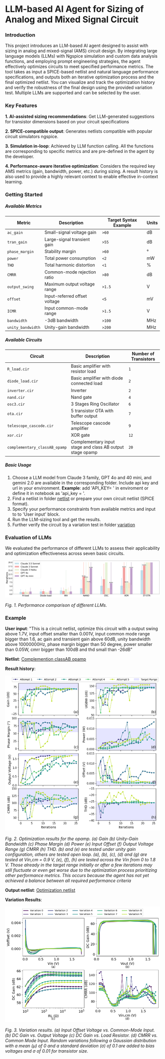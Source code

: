 # LLM-based AI Agent for Sizing of Analog and Mixed Signal Circuit

### Introduction

This project introduces an LLM-based AI agent designed to assist with sizing in analog and mixed-signal (AMS) circuit design. By integrating large language models (LLMs) with Ngspice simulation and custom data analysis functions, and employing prompt engineering strategies, the agent effectively optimizes circuits to meet specified performance metrics.
The tool takes as input a SPICE-based netlist and natural language performance specifications, and outputs both an iterative optimization process and the final optimized netlist. You can visualize and track the optimization history and verify the robustness of the final design using the provided variation test. Multiple LLMs are supported and can be selected by the user.

### Key Features

 **1. AI-assisted sizing recommendations**: Get LLM-generated suggestions for transistor dimensions based on your circuit specifications
 
 **2. SPICE-compatible output**: Generates netlists compatible with popular circuit simulators ngspice.
 
 **3. Simulation in-loop**: Achieved by LLM function calling. All the functions are corresponding to specific metrics and are pre-defined in the agent by the developer.
 
 **4. Performance-aware iterative optimization**: Considers the required key AMS metrics (gain, bandwidth, power, etc.) during sizing. A result history is also used to provide a highly relevant context to enable effective in-context learning.

### Getting Started

##### Available Metrics
| Metric            | Description                          | Target Syntax Example | Units  |
|-------------------|--------------------------------------|-----------------------|--------|
| `ac_gain`         | Small-signal voltage gain            | `>60`                 | dB     |
| `tran_gain`       | Large-signal transient gain          | `>55`                 | dB     |
| `phase_margin`    | Stability margin                     | `>60`                 | °      |
| `power`           | Total power consumption              | `<2`                  | mW     |
| `THD`             | Total harmonic distortion            | `<1`                  | %      |
| `CMRR`            | Common-mode rejection ratio          | `>80`                 | dB     |
| `output_swing`    | Maximum output voltage range         | `>1.5`                | V      |
| `offset`          | Input-referred offset voltage        | `<5`                  | mV     |
| `ICMR`            | Input common-mode range              | `>1.5`                | V      |
| `bandwidth`       | -3dB bandwidth                       | `>100`                | MHz    |
| `unity_bandwidth` | Unity-gain bandwidth                 | `>200`                | MHz    |

##### Available Circuits
| Circuit                       | Description                                               | Number of Transistors |
|-------------------------------|-----------------------------------------------------------|-----------------------|
| `R_load.cir`                  | Basic amplifier with resistor load                        | `1`                   |
| `diode_load.cir`              | Basic amplifier with diode connected load                 | `2`                   |
| `inverter.cir`                | Inverter                                                  | `2`                   |
| `nand.cir`                    | Nand gate                                                 | `4`                   |
| `osc3.cir`                    | 3 Stages Ring Oscillator                                  | `6`                   |
| `ota.cir`                     | 5 transistor OTA with buffer output                       | `7`                   |
| `telescope_cascode.cir`       | Telescope cascode amplifier                               | `9`                   |
| `xor.cir`                     | XOR gate                                                  | `12`                  |
| `complementary_classAB_opamp` | Complementary input stage and class AB output stage opamp | `20`                  |


##### Basic Usage
1. Choose a LLM model from Claude 3 family, GPT 4o and 40 mini, and gemini 2.0 are available in the corresponding folder. Include api key and url in your environment.
**Example**: add 'API_KEY= <your api key> ' in enviroment or define it in notebook as 'api_key = <your api key>'. 
2. Find a netlist in folder [netlist](/initial_circuit_netlist) or prepare your own circuit netlist (SPICE format).
3. Specify your performance constraints from available metrics and input to to 'User input' block.
4. Run the LLM-sizing tool and get the results.
5. Further verify the circuit by a variation test in folder [variation](/variation)

### Evaluation of LLMs

We evaluated the performance of different LLMs to assess their applicability and optimization effectiveness across seven basic circuits. 

![Performance comparison of different LLMs](/figures/performance.png)  

*Fig. 1. Performance comparison of different LLMs.*

### Example 

**User input**:
"This is a circuit netlist, optimize this circuit with a output swing above 1.7V, input offset smaller than 0.001V, input common mode range bigger than 1.6, ac gain and transient gain above 60dB, unity bandwidth above 10000000Hz, phase margin bigger than 50 degree, power smaller than 0.05W, cmrr bigger than 100dB and thd small than -26dB"

**Netlist**: [Complemention classAB opamp](/initial_circuit_netlist/complementary_classAB_opamp.cir)

**Result history**:

![Optimization results for the opamp.](/figures/railtorail_subplots_4x2.png)

*Fig. 2. Optimization results for the opamp.  (a) Gain (b) Unity-Gain Bandwidth (c) Phase Margin (d) Power (e) Input Offset (f) Output Voltage Range (g) CMRR (h) THD. (b) and (e) are tested under unity gain configuration, others are tested open loop. (a), (b), (c), (d) and (g) are tested at Vin,cm = 0.9 V, (e), (f), (h) are tested across the Vin from 0 to 1.8 V. Those already in the target range initially or after a few iterations may still fluctuate or even get worse due to the optimization process prioritizing other performance metrics. This occurs because the agent has not yet achieved a balance between all required performance criteria*

**Output netlist**: [Optimization netlist](/variation/a5.cir)

**Variation Results**:

![Variation results.](/figures/a5_bias_var_subplots.png) 

*Fig. 3. Variation results.  (a) Input Offset Voltage vs. Common-Mode Input. (b) DC Gain vs. Output Voltage (c) DC Gain vs. Load Resistor. (d) CMRR vs. Common Mode Input. Random variations following a Gaussian distribution with a mean (µ) of 0 and a standard deviation (σ) of 0.1 are added to bias voltages and σ of 0.01 for transistor size.*
